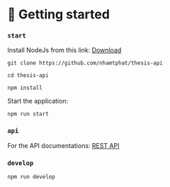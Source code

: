 # 🚀 Getting started

### `start`

Install NodeJs from this link: [Download](https://nodejs.org/en/download/)

```
git clone https://github.com/nhamtphat/thesis-api

cd thesis-api

npm install
```

Start the application:
```
npm run start
```

### `api`
For the API documentations: [REST API](https://docs.strapi.io/developer-docs/latest/developer-resources/database-apis-reference/rest-api.html)


### `develop`
```
npm run develop
```
